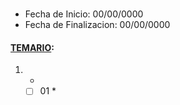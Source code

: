 #
- Fecha de Inicio: 00/00/0000
- Fecha de Finalizacion: 00/00/0000

#### [TEMARIO]():
1. *
   - [ ]	01	*
